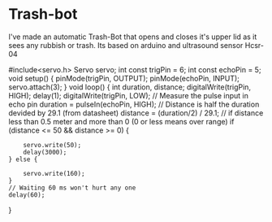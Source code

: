# Trash-bot
I've made an automatic Trash-Bot that opens and closes it's upper lid as it sees any rubbish or trash. Its based on arduino and ultrasound sensor Hcsr-04



    
#include<servo.h>
Servo servo;
int const trigPin = 6;
int const echoPin = 5;
void setup()
{
	pinMode(trigPin, OUTPUT); 
	pinMode(echoPin, INPUT); 
        servo.attach(3);
}
void loop()
{       int duration, distance;
	digitalWrite(trigPin, HIGH); 
	delay(1);
	digitalWrite(trigPin, LOW);
	// Measure the pulse input in echo pin
	duration = pulseIn(echoPin, HIGH);
	// Distance is half the duration devided by 29.1 (from datasheet)
	distance = (duration/2) / 29.1;
	// if distance less than 0.5 meter and more than 0 (0 or less means over range) 
    if (distance <= 50 && distance >= 0) {
    	
    	servo.write(50);
        delay(3000);
    } else {
    	
    	servo.write(160);
    }
    // Waiting 60 ms won't hurt any one
    delay(60);
}﻿
